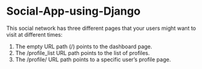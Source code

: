 # Social-App-using-Django
This social network has three different pages that your users might want to visit at different times:

1. The empty URL path (/) points to the dashboard page.
2. The /profile_list URL path points to the list of profiles.
3. The /profile/<int> URL path points to a specific user’s profile page.